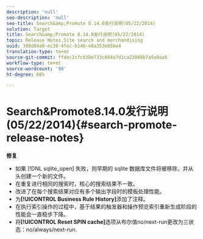 ```yaml
---
description: 'null'
seo-description: 'null'
seo-title: Search&amp;Promote 8.14.0发行说明(05/22/2014)
solution: Target
title: Search&amp;Promote 8.14.0发行说明(05/22/2014)
topic: Release Notes,Site search and merchandising
uuid: 308d84a9-ec38-4fec-b146-e8a353e65be4
translation-type: tm+mt
source-git-commit: ffdec2cfcb30e733c664a7d1ca23868b7a9a9aa5
workflow-type: tm+mt
source-wordcount: '98'
ht-degree: 68%

---
```



# Search&amp;Promote8.14.0发行说明(05/22/2014){#search-promote-release-notes}

**修复**

* 如果 [!DNL sqlite_open] 失败，则早期的 sqlite 数据库文件将被移除，并从头创建一个新的文件。
* 在重复进行相同的搜索时，核心的搜索结果不一致。
* 改进了在每个搜索结果对应有多个输出字段时的模板处理性能。
* 为&#x200B;**[!UICONTROL Business Rule History]**&#x200B;添加了注释。
* 在执行索引操作的过程中，基于结果的触发器和操作预览索引重新生成阶段的性能会一直稳步下降。
* 将&#x200B;**[!UICONTROL Reset SPIN cache]**&#x200B;选项从布尔值no/next-run更改为三状态：no/always/next-run.

